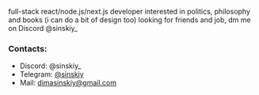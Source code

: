 full-stack react/node.js/next.js developer interested in politics, philosophy and books (i can do a bit of design too)
looking for friends and job, dm me on Discord @sinskiy_

### Contacts:

- Discord: @sinskiy_
- Telegram: [@sinskiy](http://t.me/sinskiy)
- Mail: dimasinskiy@gmail.com
